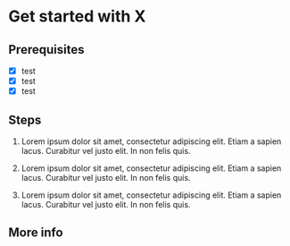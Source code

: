 # Get started with X

## Prerequisites

- [x] test
- [x] test
- [x] test

## Steps

1. Lorem ipsum dolor sit amet, consectetur adipiscing elit. Etiam a sapien lacus. Curabitur vel justo elit. In non felis quis.

2. Lorem ipsum dolor sit amet, consectetur adipiscing elit. Etiam a sapien lacus. Curabitur vel justo elit. In non felis quis.

3. Lorem ipsum dolor sit amet, consectetur adipiscing elit. Etiam a sapien lacus. Curabitur vel justo elit. In non felis quis.

## More info